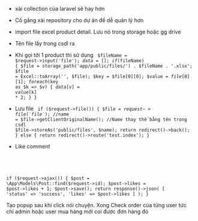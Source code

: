 - xài collection của laravel sẽ hay hơn
- Cố gắng xài repository cho dự án để dễ quản lý hơn
- import file excel product detail. Lưu nó trong storage hoặc gg drive
- Tên file lấy trong csdl ra
- Khi gọi tới 1 product thì sử dụng
        <code>
        $fileName = $request->input('file');
        $data = [];
        if ($fileName) {
            $file = storage_path('app/public/files/') . $fileName . '.xlsx';
            $file = Excel::toArray('', $file);
            $key = $file[0][0];
            $value = $file[0][1];
            foreach ($key as $k => $v) {
                $data[$v] = $value[$k] * 2;
            }
        }
        </code>
        
- Lưu file
        <code>
        if ($request->file()) {
            $file = $request->file('file');
            //$name = $file->getClientOriginalName();
            //Name thay thế bằng tên trong csdl
            $file->storeAs('public/files', $name);
            return redirect()->back();
        } else {
            return redirect()->route('test.index');
        }
    </code>
    
- Like comment
<code>
<script>
    $(document).ready(function() {
        $('.like').click(function() {
            var id = $(this).data('id');
            var url = "{{ route('like') }}";
            $.ajax({
                url: url,
                data: {
                    id: id
                },
                success: function(data) {
                    if (data.status == 'success') {
                        $('.like[data-id=' + id + ']').html(
                            '<i class="fa-regular fa-thumbs-up"></i> ' + data.likes);
                    }
                }
            });
        })
    })
</script>

if ($request->ajax()) {
            $post = \App\Models\Post::find($request->id);
            $post->likes = $post->likes + 1;
            $post->save();
            return response()->json(
                [
                'status' => 'success',
                'likes' => $post->likes
                ]
            );
        }
</code>
    
Tạo popup sau khi click nói chuyện. Xong
Check order của từng user tức chỉ admin hoặc user mua hàng mới coi được đơn hàng đó
 
 
 
 
